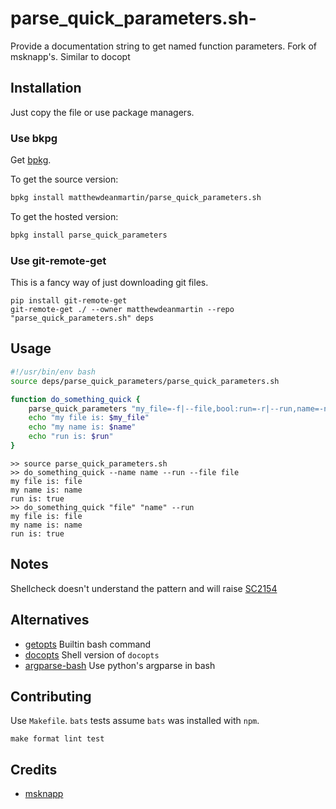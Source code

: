 # parse_quick_parameters.sh-
Provide a documentation string to get named function parameters. Fork of msknapp's. Similar to docopt


## Installation

Just copy the file or use package managers.

### Use bkpg

Get [bpkg](https://www.bpkg.sh/).

To get the source version:
```bash
bpkg install matthewdeanmartin/parse_quick_parameters.sh
```

To get the hosted version:
```bash
bpkg install parse_quick_parameters
```

### Use git-remote-get

This is a fancy way of just downloading git files.
```
pip install git-remote-get
git-remote-get ./ --owner matthewdeanmartin --repo "parse_quick_parameters.sh" deps
```

## Usage

```bash
#!/usr/bin/env bash
source deps/parse_quick_parameters/parse_quick_parameters.sh

function do_something_quick {
    parse_quick_parameters "my_file=-f|--file,bool:run=-r|--run,name=-n|--name" "$@" || return 0
    echo "my file is: $my_file"
    echo "my name is: $name"
    echo "run is: $run"
}
```

```terminal
>> source parse_quick_parameters.sh
>> do_something_quick --name name --run --file file
my file is: file
my name is: name
run is: true
>> do_something_quick "file" "name" --run
my file is: file
my name is: name
run is: true
```



## Notes

Shellcheck doesn't understand the pattern and will raise [SC2154](https://github.com/koalaman/shellcheck/wiki/SC2154)

## Alternatives

- [getopts](https://en.wikipedia.org/wiki/Getopts) Builtin bash command
- [docopts](https://github.com/docopt/docopts) Shell version of `docopts`
- [argparse-bash](https://github.com/nhoffman/argparse-bash) Use python's argparse in bash

## Contributing

Use `Makefile`. `bats` tests assume `bats` was installed with `npm`. 
```
make format lint test
```


## Credits

- [msknapp](https://github.com/msknapp/maintainable-bash/blob/master/1_init/3.1_parameters/shortcut.sh#L3)
